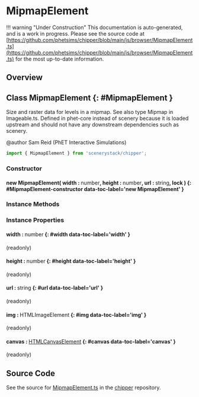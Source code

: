 # MipmapElement

!!! warning "Under Construction"
    This documentation is auto-generated, and is a work in progress. Please see the source code at
    [https://github.com/phetsims/chipper/blob/main/js/browser/MipmapElement.ts](https://github.com/phetsims/chipper/blob/main/js/browser/MipmapElement.ts) for the most up-to-date information.

## Overview



## Class MipmapElement {: #MipmapElement }


Size and raster data for levels in a mipmap.  See also type Mipmap in Imageable.ts.  Defined in phet-core instead of
scenery because it is loaded upstream and should not have any downstream dependencies such as scenery.

@author Sam Reid (PhET Interactive Simulations)

```js
import { MipmapElement } from 'scenerystack/chipper';
```
### Constructor

#### new MipmapElement( width : <span style="font-weight: 400;"><span style="color: hsla(calc(var(--md-hue) + 180deg),80%,40%,1);">number</span></span>, height : <span style="font-weight: 400;"><span style="color: hsla(calc(var(--md-hue) + 180deg),80%,40%,1);">number</span></span>, url : <span style="font-weight: 400;"><span style="color: hsla(calc(var(--md-hue) + 180deg),80%,40%,1);">string</span></span>, lock ) {: #MipmapElement-constructor data-toc-label='new MipmapElement' }

### Instance Methods



### Instance Properties

#### width : <span style="font-weight: 400;"><span style="color: hsla(calc(var(--md-hue) + 180deg),80%,40%,1);">number</span></span> {: #width data-toc-label='width' }

(readonly)

#### height : <span style="font-weight: 400;"><span style="color: hsla(calc(var(--md-hue) + 180deg),80%,40%,1);">number</span></span> {: #height data-toc-label='height' }

(readonly)

#### url : <span style="font-weight: 400;"><span style="color: hsla(calc(var(--md-hue) + 180deg),80%,40%,1);">string</span></span> {: #url data-toc-label='url' }

(readonly)

#### img : <span style="font-weight: 400;">HTMLImageElement</span> {: #img data-toc-label='img' }

(readonly)

#### canvas : <span style="font-weight: 400;">[HTMLCanvasElement](https://developer.mozilla.org/en-US/docs/Web/API/HTMLCanvasElement)</span> {: #canvas data-toc-label='canvas' }

(readonly)



## Source Code

See the source for [MipmapElement.ts](https://github.com/phetsims/chipper/blob/main/js/browser/MipmapElement.ts) in the [chipper](https://github.com/phetsims/chipper) repository.
